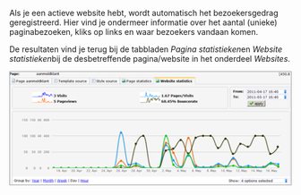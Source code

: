 Als je een actieve website hebt, wordt automatisch het bezoekersgedrag
geregistreerd. Hier vind je ondermeer informatie over het aantal
(unieke) paginabezoeken, kliks op links en waar bezoekers vandaan komen.

De resultaten vind je terug bij de tabbladen *Pagina statistieken*en
*Website statistieken*bij de desbetreffende pagina/website in het
onderdeel *Websites*.

![](../images/websitestatistieken.png)

